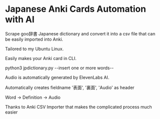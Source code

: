 # Japanese Anki Cards Automation with AI

Scrape goo辞書 Japanese dictionary and convert it into a csv file that can be easily imported into Anki.

Tailored to my Ubuntu Linux. 

Easily makes your Anki card in CLI.

python3 jpdictionary.py --insert one or more words--

Audio is automatically generated by ElevenLabs AI.

Automatically creates fieldname '表面', '裏面', 'Audio' as header

Word -> Definition -> Audio

Thanks to Anki CSV Importer that makes the complicated process much easier

